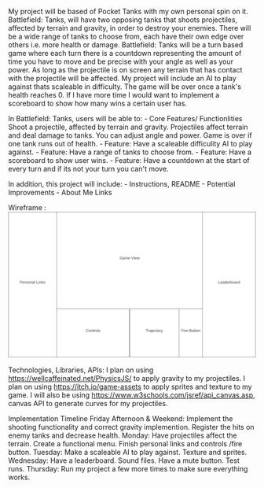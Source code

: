 My project will be based of Pocket Tanks with my own personal spin on it. Battlefield: Tanks, will have two opposing tanks that shoots projectiles, affected by terrain and gravity, in order to destroy your enemies. There will be a wide range of tanks to choose
from, each have their own edge over others i.e. more health or damage. Battlefield: Tanks will be a turn based game where each turn there is a countdown representing the amount of time you have to move and be precise with your angle as well as your power. As long as the projectile is on screen any terrain that has contact with the projectile will be affected. My project will include an AI to play against thats scaleable in difficulty. The game will be over once a tank's health reaches 0. If I have more time I would want to implement a scoreboard to show how many wins a certain user has.

In Battlefield: Tanks, users will be able to:
    - Core Features/ Functionlities Shoot a projectile, affected by terrain and gravity. Projectiles affect terrain and deal damage to tanks. You can adjust angle and power. Game is over if one tank runs out of health. 
    - Feature: Have a scaleable difficulity AI to play against.
    - Feature: Have a range of tanks to choose from.
    - Feature: Have a scoreboard to show user wins.
    - Feature: Have a countdown at the start of every turn and if its not your turn you can't move.

In addition, this project will include:
    - Instructions, README 
    - Potential Improvements 
    - About Me Links

Wireframe :
    ![plot](./Wireframe.png)

Technologies, Libraries, APIs: 
    I plan on using https://wellcaffeinated.net/PhysicsJS/ to apply gravity to my projectiles. I plan on using https://itch.io/game-assets to apply sprites and texture to my game. I will also be using https://www.w3schools.com/jsref/api_canvas.asp, canvas API to generate curves for my projectiles.

Implementation Timeline
    Friday Afternoon & Weekend: Implement the shooting functionality and correct gravity implemention. Register the hits on enemy tanks and decrease health.
    Monday: Have projectiles affect the terrain. Create a functional menu. Finish personal links and controls /fire button.
    Tuesday: Make a scaleable AI to play against. Texture and sprites. 
    Wednesday: Have a leaderboard. Sound files. Have a mute button. Test runs.
    Thursday: Run my project a few more times to make sure everything works.